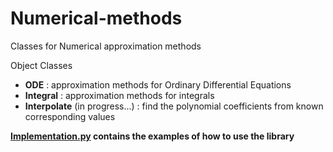 # Numerical-methods
  Classes for Numerical approximation methods
 
Object Classes
- **ODE** : approximation methods for Ordinary Differential Equations
- **Integral** : approximation methods for integrals
- **Interpolate** (in progress...) : find the polynomial coefficients from known corresponding values

**[Implementation.py](https://github.com/NameAtirut/Numerical-methods/blob/main/implementation.py) contains the examples of how to use the library** 
